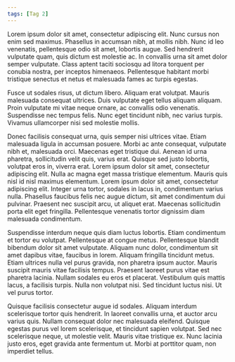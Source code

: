 ```yaml
---
tags: [Tag 2]
---
```

Lorem ipsum dolor sit amet, consectetur adipiscing elit. Nunc cursus non enim sed maximus. Phasellus in accumsan nibh, at mollis nibh. Nunc id leo venenatis, pellentesque odio sit amet, lobortis augue. Sed hendrerit vulputate quam, quis dictum est molestie ac. In convallis urna sit amet dolor semper vulputate. Class aptent taciti sociosqu ad litora torquent per conubia nostra, per inceptos himenaeos. Pellentesque habitant morbi tristique senectus et netus et malesuada fames ac turpis egestas.
<!-- break -->
Fusce ut sodales risus, ut dictum libero. Aliquam erat volutpat. Mauris malesuada consequat ultrices. Duis vulputate eget tellus aliquam aliquam. Proin vulputate mi vitae neque ornare, ac convallis odio venenatis. Suspendisse nec tempus felis. Nunc eget tincidunt nibh, nec varius turpis. Vivamus ullamcorper nisi sed molestie mollis.

Donec facilisis consequat urna, quis semper nisi ultrices vitae. Etiam malesuada ligula in accumsan posuere. Morbi ac ante consequat, vulputate nibh et, malesuada orci. Maecenas eget tristique dui. Aenean id urna pharetra, sollicitudin velit quis, varius erat. Quisque sed justo lobortis, volutpat eros in, viverra erat. Lorem ipsum dolor sit amet, consectetur adipiscing elit. Nulla ac magna eget massa tristique elementum. Mauris quis nisl id nisl maximus elementum. Lorem ipsum dolor sit amet, consectetur adipiscing elit. Integer urna tortor, sodales in lacus in, condimentum varius nulla. Phasellus faucibus felis nec augue dictum, sit amet condimentum dui pulvinar. Praesent nec suscipit arcu, ut aliquet erat. Maecenas sollicitudin porta elit eget fringilla. Pellentesque venenatis tortor dignissim diam malesuada condimentum.

Suspendisse interdum neque quis diam luctus lobortis. Etiam condimentum et tortor eu volutpat. Pellentesque at congue metus. Pellentesque blandit bibendum dolor sit amet vulputate. Aliquam nunc dolor, condimentum sit amet dapibus vitae, faucibus in lorem. Aliquam fringilla tincidunt metus. Etiam ultrices nulla vel purus gravida, non pharetra ipsum auctor. Mauris suscipit mauris vitae facilisis tempus. Praesent laoreet purus vitae est pharetra lacinia. Nullam sodales eu eros et placerat. Vestibulum quis mattis lacus, a facilisis turpis. Nulla non volutpat nisi. Sed tincidunt luctus nisi. Ut vel purus tortor.

Quisque facilisis consectetur augue id sodales. Aliquam interdum scelerisque tortor quis hendrerit. In laoreet convallis urna, et auctor arcu varius quis. Nullam consequat dolor nec malesuada eleifend. Quisque egestas purus vel lorem scelerisque, et tincidunt sapien volutpat. Sed nec scelerisque neque, ut molestie velit. Mauris vitae tristique ex. Nunc lacinia justo eros, eget gravida ante fermentum ut. Morbi at porttitor quam, non imperdiet tellus.
